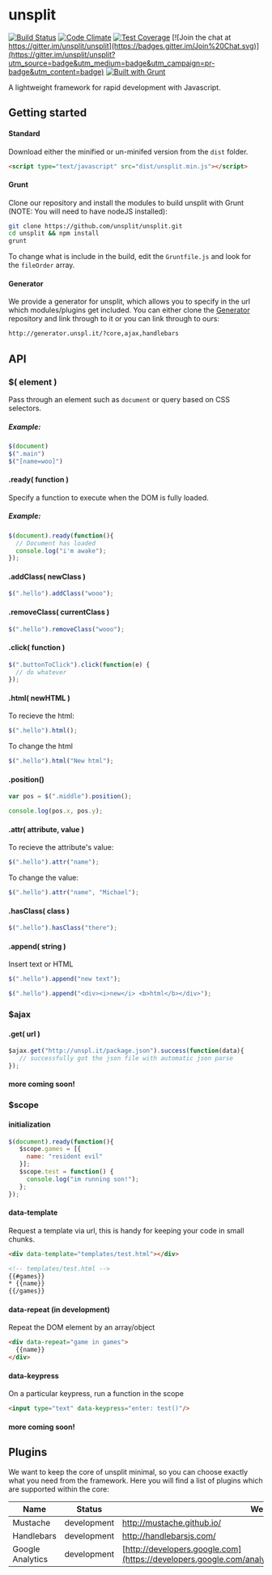 # unsplit

[![Build Status](https://travis-ci.org/unsplit/unsplit.svg?branch=master)](https://travis-ci.org/unsplit/unsplit)
[![Code Climate](https://codeclimate.com/github/unsplit/unsplit/badges/gpa.svg)](https://codeclimate.com/github/unsplit/unsplit)
[![Test Coverage](https://codeclimate.com/github/unsplit/unsplit/badges/coverage.svg)](https://codeclimate.com/github/unsplit/unsplit/coverage)
[![Join the chat at https://gitter.im/unsplit/unsplit](https://badges.gitter.im/Join%20Chat.svg)](https://gitter.im/unsplit/unsplit?utm_source=badge&utm_medium=badge&utm_campaign=pr-badge&utm_content=badge)
[![Built with Grunt](https://cdn.gruntjs.com/builtwith.png)](http://gruntjs.com/)


A lightweight framework for rapid development with Javascript.

## Getting started

#### Standard

Download either the minified or un-minifed version from the ```dist``` folder. 

```html
<script type="text/javascript" src="dist/unsplit.min.js"></script>
```

#### Grunt

Clone our repository and install the modules to build unsplit with Grunt (NOTE: You will need to have nodeJS installed):

```bash
git clone https://github.com/unsplit/unsplit.git
cd unsplit && npm install
grunt
```

To change what is include in the build, edit the ```Gruntfile.js``` and look for the ```fileOrder``` array.

#### Generator
We provide a generator for unsplit, which allows you to specify in the url which modules/plugins get included. You can either clone the 
[Generator](http://github.com/unsplit/generator) repository and link through to it or you can link through to ours:

```html
http://generator.unspl.it/?core,ajax,handlebars
```

## API

### $( element )
Pass through an element such as ```document``` or query based on CSS selectors.

##### Example:

```javascript
$(document)
$(".main")
$("[name=woo]")
```

#### .ready( function )

Specify a function to execute when the DOM is fully loaded.

##### Example:

```javascript
$(document).ready(function(){
  // Document has loaded
  console.log("i'm awake");
});
```

#### .addClass( newClass )
```javascript
$(".hello").addClass("wooo");
```

#### .removeClass( currentClass )
```javascript
$(".hello").removeClass("wooo");
```

#### .click( function )
```javascript
$(".buttonToClick").click(function(e) {
  // do whatever
});
```

#### .html( newHTML )
To recieve the html:
```javascript
$(".hello").html();
```

To change the html
```javascript
$(".hello").html("New html");
```

#### .position()
```javascript
var pos = $(".middle").position();

console.log(pos.x, pos.y);
```

#### .attr( attribute, value )
To recieve the attribute's value: 
```javascript
$(".hello").attr("name");
```

To change the value:
```javascript
$(".hello").attr("name", "Michael");
```

#### .hasClass( class )
```javascript
$(".hello").hasClass("there");
```

#### .append( string )
Insert text or HTML
```javascript
$(".hello").append("new text");
```

```javascript
$(".hello").append("<div><i>new</i> <b>html</b></div>");
```

### $ajax

#### .get( url )

```javascript
$ajax.get("http://unspl.it/package.json").success(function(data){
   // successfully got the json file with automatic json parse
});
```

#### more coming soon!

### $scope

#### initialization

```javascript
$(document).ready(function(){
   $scope.games = [{
     name: "resident evil"
   }];
   $scope.test = function() {
     console.log("im running son!");
   };
});
```
#### data-template
Request a template via url, this is handy for keeping your code in small chunks.
```html
<div data-template="templates/test.html"></div>

<!-- templates/test.html -->
{{#games}}
* {{name}}
{{/games}}
```

#### data-repeat (in development)

Repeat the DOM element by an array/object

```html
<div data-repeat="game in games">
  {{name}}
</div>
```

#### data-keypress
On a particular keypress, run a function in the scope

```html
<input type="text" data-keypress="enter: test()"/>
```

#### more coming soon!

## Plugins
We want to keep the core of unsplit minimal, so you can choose exactly what you need from the framework. Here you will find a list of plugins which are 
supported within the core:

| Name | Status | Website | API |
|-------------|---------------|--------------------------|---------------------------------------|
| Mustache | development | http://mustache.github.io/ | ```.template(html)```|
| Handlebars | development | http://handlebarsjs.com/ | ```.template(html)```|
| Google Analytics | development | [http://developers.google.com](https://developers.google.com/analytics/devguides/collection/analyticsjs/) | ```.ga(category, label, value)``` |

